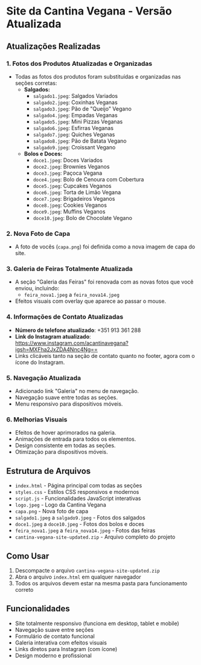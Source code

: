 # Site da Cantina Vegana - Versão Atualizada

## Atualizações Realizadas

### 1. Fotos dos Produtos Atualizadas e Organizadas
- Todas as fotos dos produtos foram substituídas e organizadas nas seções corretas:
  - **Salgados:**
    - `salgado1.jpeg`: Salgados Variados
    - `salgado2.jpeg`: Coxinhas Veganas
    - `salgado3.jpeg`: Pão de "Queijo" Vegano
    - `salgado4.jpeg`: Empadas Veganas
    - `salgado5.jpeg`: Mini Pizzas Veganas
    - `salgado6.jpeg`: Esfirras Veganas
    - `salgado7.jpeg`: Quiches Veganas
    - `salgado8.jpeg`: Pão de Batata Vegano
    - `salgado9.jpeg`: Croissant Vegano
  - **Bolos e Doces:**
    - `doce1.jpeg`: Doces Variados
    - `doce2.jpeg`: Brownies Veganos
    - `doce3.jpeg`: Paçoca Vegana
    - `doce4.jpeg`: Bolo de Cenoura com Cobertura
    - `doce5.jpeg`: Cupcakes Veganos
    - `doce6.jpeg`: Torta de Limão Vegana
    - `doce7.jpeg`: Brigadeiros Veganos
    - `doce8.jpeg`: Cookies Veganos
    - `doce9.jpeg`: Muffins Veganos
    - `doce10.jpeg`: Bolo de Chocolate Vegano

### 2. Nova Foto de Capa
- A foto de vocês (`capa.png`) foi definida como a nova imagem de capa do site.

### 3. Galeria de Feiras Totalmente Atualizada
- A seção "Galeria das Feiras" foi renovada com as novas fotos que você enviou, incluindo:
  - `feira_nova1.jpeg` a `feira_nova14.jpeg`
- Efeitos visuais com overlay que aparece ao passar o mouse.

### 4. Informações de Contato Atualizadas
- **Número de telefone atualizado**: +351 913 361 288
- **Link do Instagram atualizado**: https://www.instagram.com/acantinavegana?igsh=MXFha2JxZDA4Nnc4Ng==
- Links clicáveis tanto na seção de contato quanto no footer, agora com o ícone do Instagram.

### 5. Navegação Atualizada
- Adicionado link "Galeria" no menu de navegação.
- Navegação suave entre todas as seções.
- Menu responsivo para dispositivos móveis.

### 6. Melhorias Visuais
- Efeitos de hover aprimorados na galeria.
- Animações de entrada para todos os elementos.
- Design consistente em todas as seções.
- Otimização para dispositivos móveis.

## Estrutura de Arquivos
- `index.html` - Página principal com todas as seções
- `styles.css` - Estilos CSS responsivos e modernos
- `script.js` - Funcionalidades JavaScript interativas
- `logo.jpeg` - Logo da Cantina Vegana
- `capa.png` - Nova foto de capa
- `salgado1.jpeg` a `salgado9.jpeg` - Fotos dos salgados
- `doce1.jpeg` a `doce10.jpeg` - Fotos dos bolos e doces
- `feira_nova1.jpeg` a `feira_nova14.jpeg` - Fotos das feiras
- `cantina-vegana-site-updated.zip` - Arquivo completo do projeto

## Como Usar
1. Descompacte o arquivo `cantina-vegana-site-updated.zip`
2. Abra o arquivo `index.html` em qualquer navegador
3. Todos os arquivos devem estar na mesma pasta para funcionamento correto

## Funcionalidades
- Site totalmente responsivo (funciona em desktop, tablet e mobile)
- Navegação suave entre seções
- Formulário de contato funcional
- Galeria interativa com efeitos visuais
- Links diretos para Instagram (com ícone)
- Design moderno e profissional


